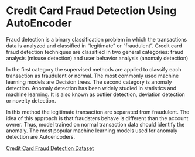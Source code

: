 # Credit Card Fraud Detection Using AutoEncoder

Fraud detection is a binary classification problem in which the transactions data is analyzed and classified in “legitimate” or “fraudulent”. Credit card fraud detection techniques are classified in two general categories: fraud analysis (misuse detection) and user behavior analysis (anomaly detection)

In the first category the supervised methods are applied to classify each transaction as fraudulent or normal. The most commonly used machine learning models are Decision trees.
The second category is anomaly detection. Anomaly detection has been widely studied in statistics and machine learning. It is also known as outlier detection, deviation detection or novelty detection.

In this method the legitimate transaction are separated from fraudulent. The idea of this approach is that fraudsters behave is different than the account owner. Thus, model trained on normal transaction data should identify the anomaly. The most popular machine learning models used for anomaly detection are Autoencoders.


[Credit Card Fraud Detection Dataset](https://www.kaggle.com/mlg-ulb/creditcardfraud/download)
